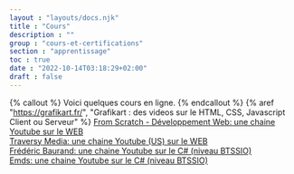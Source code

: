 ```yaml
---
layout : "layouts/docs.njk"
title : "Cours"
description : ""
group : "cours-et-certifications"
section : "apprentissage"
toc : true
date : "2022-10-14T03:18:29+02:00"
draft : false
---
```

{% callout %}
Voici quelques cours en ligne.
{% endcallout %}
{% aref "https://grafikart.fr/", "Grafikart : des videos sur le HTML, CSS, Javascript Client ou Serveur" %}
[From Scratch - Développement Web: une chaine Youtube sur le WEB](https://www.youtube.com/channel/UCHGLV13U7YRbjrKpqfbtyYg)  
[Traversy Media: une chaine Youtube (US) sur le WEB](https://www.youtube.com/channel/UC29ju8bIPH5as8OGnQzwJyA)  
[Frédéric Baurand: une chaine Youtube sur le C# (niveau BTSSIO)](https://www.youtube.com/channel/UCcAIIbq8u2OmSROuY6zacEw)  
[Emds: une chaine Youtube sur le C# (niveau BTSSIO)](https://www.youtube.com/channel/UCbHpuqhSjm3eYbqJQTlvJvg)  
